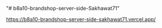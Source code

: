 "# b8a10-brandshop-server-side-Sakhawat71" 


https://b8a10-brandshop-server-side-sakhawat71.vercel.app/
